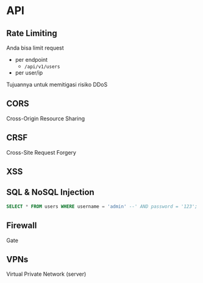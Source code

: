 # API

## Rate Limiting

Anda bisa limit request
- per endpoint
	- `/api/v1/users`
- per user/ip

Tujuannya untuk memitigasi risiko DDoS

## CORS
Cross-Origin Resource Sharing

## CRSF
Cross-Site Request Forgery

## XSS


## SQL & NoSQL Injection

```sql
SELECT * FROM users WHERE username = 'admin' --' AND password = '123';
```

## Firewall
Gate

## VPNs
Virtual Private Network (server)

